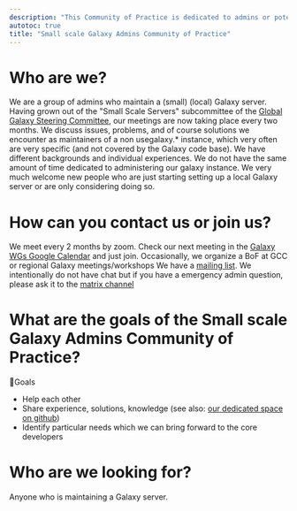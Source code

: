 ```yaml
---
description: "This Community of Practice is dedicated to admins or potential future admins who are managing instances smaller than usegalaxy.*"
autotoc: true
title: "Small scale Galaxy Admins Community of Practice"
---
```


<slot name="/community/sig/common_linkbox" />

# Who are we?

We are a group of admins who maintain a (small) (local) Galaxy server. Having grown out of the "Small Scale Servers" subcommittee of the [Global Galaxy Steering Committee](https://galaxyproject.org/community/steering/), our meetings are now taking place every two months. We discuss issues, problems, and of course solutions we encounter as maintainers of a non usegalaxy.* instance, which very often are very specific (and not covered by the Galaxy code base). We have different backgrounds and individual experiences. We do not have the same amount of time dedicated to administering our galaxy instance.
We very much welcome new people who are just starting setting up a local Galaxy server or are only considering doing so.

# How can you contact us or join us?
We meet every 2 months by zoom. Check our next meeting in the [Galaxy WGs Google Calendar](https://calendar.google.com/calendar/u/0/embed?src=5l6o0msfduoir59hrab0jlkocc@group.calendar.google.com) and just join.
Occasionally, we organize a BoF at GCC or regional Galaxy meetings/workshops
We have a [mailing list](https://lists.galaxyproject.org/lists/small-scale-admins.lists.galaxyproject.org/).
We intentionally do not have chat but if you have a emergency admin question, please ask it to the [matrix channel](https://matrix.to/#/#galaxyproject_admins:gitter.im) 

# What are the goals of the Small scale Galaxy Admins Community of Practice?

🎯Goals
- Help each other
- Share experience, solutions, knowledge (see also: [our dedicated space on github](https://github.com/galaxyproject/small-scale-galaxy-admins))
- Identify particular needs which we can bring forward to the core developers


# Who are we looking for?

Anyone who is maintaining a Galaxy server.
